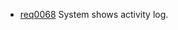  * [req0068](https://github.com/DomainDrivenArchitecture/ddaRequirement/blob/master/en/requirements/req0068.md) System shows activity log.